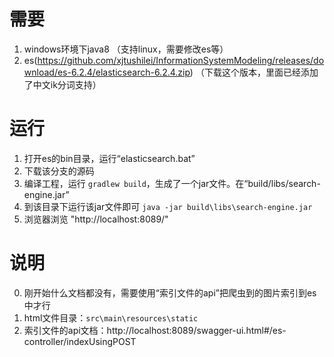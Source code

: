 # 需要
1. windows环境下java8 （支持linux，需要修改es等）
2. es(https://github.com/xjtushilei/InformationSystemModeling/releases/download/es-6.2.4/elasticsearch-6.2.4.zip) （下载这个版本，里面已经添加了中文ik分词支持）

# 运行

1. 打开es的bin目录，运行“elasticsearch.bat”
2. 下载该分支的源码
3. 编译工程，运行 `gradlew build`，生成了一个jar文件。在“build/libs/search-engine.jar”
4. 到该目录下运行该jar文件即可 `java -jar build\libs\search-engine.jar`
5. 浏览器浏览 "http://localhost:8089/"

# 说明
0. 刚开始什么文档都没有，需要使用“索引文件的api”把爬虫到的图片索引到es中才行
1. html文件目录：`src\main\resources\static`
2. 索引文件的api文档：http://localhost:8089/swagger-ui.html#/es-controller/indexUsingPOST